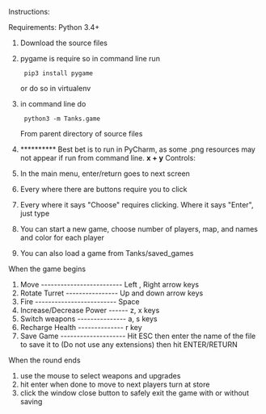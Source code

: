 Instructions:

Requirements:  Python 3.4+

1. Download the source files
2. pygame is require so in command line run

        pip3 install pygame

   or do so in virtualenv

3. in command line do

        python3 -m Tanks.game

   From parent directory of source files
4. ********** Best bet is to run in PyCharm, as some .png resources may not appear if run from command line.
$\mathbf{x+y}$
Controls:

1. In the main menu, enter/return goes to next screen
2. Every where there are buttons require you to click
3. Every where it says "Choose" requires clicking. Where it says "Enter", just type
4. You can start a new game, choose number of players, map, and  names and color for each player
5. You can also load a game from Tanks/saved_games

When the game begins

1. Move ------------------------- Left , Right arrow keys
2. Rotate Turret ---------------- Up and down arrow keys
3. Fire ------------------------- Space
4. Increase/Decrease Power ------ z, x keys
5. Switch weapons --------------- a, s keys
6. Recharge Health -------------- r key
7. Save Game -------------------- Hit ESC then enter the name of the file to save it to (Do not use any extensions)
                                  then hit ENTER/RETURN

When the round ends

1.  use the mouse to select weapons and upgrades
2.  hit enter when done to move to next players turn at store
3.  click the window close button to safely exit the game with or without saving

